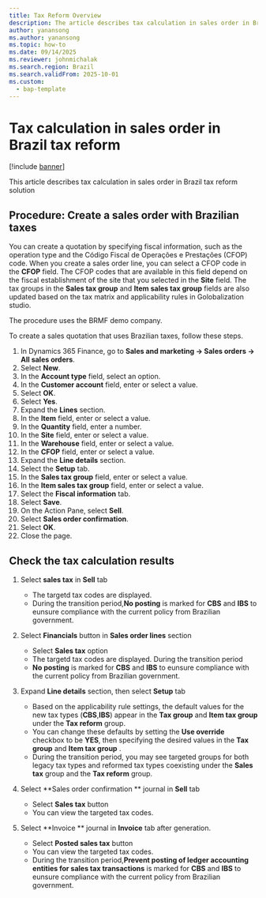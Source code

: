 ```yaml
---
title: Tax Reform Overview
description: The article describes tax calculation in sales order in Brazil tax reform solution
author: yanansong
ms.author: yanansong
ms.topic: how-to
ms.date: 09/14/2025
ms.reviewer: johnmichalak
ms.search.region: Brazil
ms.search.validFrom: 2025-10-01
ms.custom: 
  - bap-template
---
```


# Tax calculation in sales order in Brazil tax reform

[!include [banner](../../includes/banner.md)]

This article describes tax calculation in sales order in Brazil tax reform solution

## Procedure: Create a sales order with Brazilian taxes

You can create a quotation by specifying fiscal information, such as the operation type and the Código Fiscal de Operações e Prestações (CFOP) code. When you create a sales order line, you can select a CFOP code in the **CFOP** field. The CFOP codes that are available in this field depend on the fiscal establishment of the site that you selected in the **Site** field. The tax groups in the **Sales tax group** and **Item sales tax group** fields are also updated based on the tax matrix and applicability rules in Golobalization studio. 

The procedure uses the BRMF demo company.

To create a sales quotation that uses Brazilian taxes, follow these steps.

1. In Dynamics 365 Finance, go to **Sales and marketing -> Sales orders -> All sales orders**.
1. Select **New**.
1. In the **Account type** field, select an option.
1. In the **Customer account** field, enter or select a value.
1. Select **OK**.
1. Select **Yes**.
1. Expand the **Lines** section.
1. In the **Item** field, enter or select a value.
1. In the **Quantity** field, enter a number.
1. In the **Site** field, enter or select a value.
1. In the **Warehouse** field, enter or select a value.
1. In the **CFOP** field, enter or select a value.
1. Expand the **Line details** section.
1. Select the **Setup** tab.
1. In the **Sales tax group** field, enter or select a value.
1. In the **Item sales tax group** field, enter or select a value.
1. Select the **Fiscal information** tab.
1. Select **Save**.
1. On the Action Pane, select **Sell**.
1. Select **Sales order confirmation**.
1. Select **OK**.
1. Close the page.

## Check the tax calculation results

1. Select **sales tax** in **Sell** tab
   - The targetd tax codes are displayed. 
   - During the transition period,**No posting** is marked for **CBS** and **IBS** to eunsure compliance with the current policy from Brazilian government.
2. Select **Financials** button in **Sales order lines** section
   - Select **Sales tax** option
   - The targetd tax codes are displayed. During the transition period
   - **No posting** is marked for **CBS** and **IBS** to eunsure compliance with the current policy from Brazilian government.
   
2. Expand **Line details** section, then select **Setup** tab
   - Based on the applicability rule settings, the default values for the new tax types (**CBS**,**IBS**) appear in the **Tax group** and **Item tax group** under the **Tax reform** group.
   - You can change these defaults by setting the **Use override** checkbox to be **YES**, then specifying the desired values in the **Tax group** and **Item tax group** .
   - During the transition period, you may see targeted groups for both legacy tax types and reformed tax types coexisting under the **Sales tax** group and the **Tax reform** group.
   
3. Select **Sales order confirmation ** journal in **Sell** tab
   - Select **Sales tax** button
   - You can view the targeted tax codes.  
   
3. Select **Invoice ** journal in **Invoice** tab after generation.
   - Select **Posted sales tax** button
   - You can view the targeted tax codes.     
   - During the transition period,**Prevent posting of ledger accounting entities for sales tax transactions** is marked for **CBS** and **IBS** to eunsure compliance with the current policy from Brazilian government.
   
